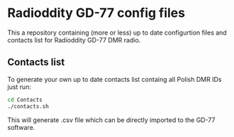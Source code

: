 # Radioddity GD-77 config files
This a repository containing (more or less) up to date configurtion files and contacts list for Radioddity GD-77 DMR radio.
## Contacts list
To generate your own up to date contacts list containg all Polish DMR IDs just run:
```bash
cd Contacts
./contacts.sh
```
This will generate .csv file which can be directly imported to the GD-77 software.
